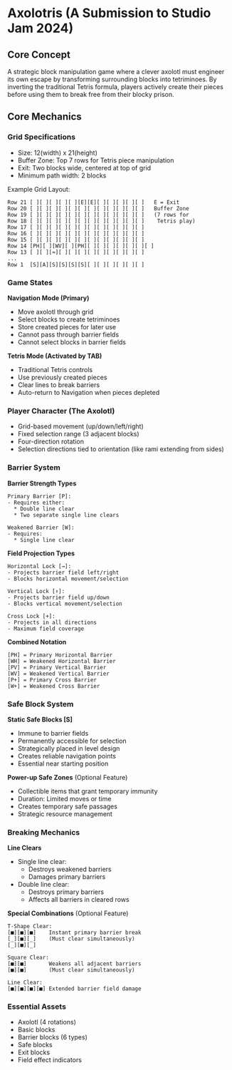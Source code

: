 # Axolotris (A Submission to Studio Jam 2024)

## Core Concept

A strategic block manipulation game where a clever axolotl must engineer its own escape by transforming surrounding blocks into tetriminoes. By inverting the traditional Tetris formula, players actively create their pieces before using them to break free from their blocky prison.

## Core Mechanics

### Grid Specifications

- Size: 12(width) x 21(height)
- Buffer Zone: Top 7 rows for Tetris piece manipulation
- Exit: Two blocks wide, centered at top of grid
- Minimum path width: 2 blocks

Example Grid Layout:

```
Row 21 [ ][ ][ ][ ][ ][E][E][ ][ ][ ][ ][ ]   E = Exit
Row 20 [ ][ ][ ][ ][ ][ ][ ][ ][ ][ ][ ][ ]   Buffer Zone
Row 19 [ ][ ][ ][ ][ ][ ][ ][ ][ ][ ][ ][ ]   (7 rows for
Row 18 [ ][ ][ ][ ][ ][ ][ ][ ][ ][ ][ ][ ]    Tetris play)
Row 17 [ ][ ][ ][ ][ ][ ][ ][ ][ ][ ][ ][ ]
Row 16 [ ][ ][ ][ ][ ][ ][ ][ ][ ][ ][ ][ ]
Row 15 [ ][ ][ ][ ][ ][ ][ ][ ][ ][ ][ ][ ]
Row 14 [PH][ ][WV][ ][PH][ ][ ][ ][ ][ ][ ][ ]
Row 13 [ ][ ][≈][ ][ ][ ][ ][ ][ ][ ][ ][ ]
...
Row 1  [S][A][S][S][S][S][ ][ ][ ][ ][ ][ ]
```

### Game States

**Navigation Mode (Primary)**

- Move axolotl through grid
- Select blocks to create tetriminoes
- Store created pieces for later use
- Cannot pass through barrier fields
- Cannot select blocks in barrier fields

**Tetris Mode (Activated by TAB)**

- Traditional Tetris controls
- Use previously created pieces
- Clear lines to break barriers
- Auto-return to Navigation when pieces depleted

### Player Character (The Axolotl)

- Grid-based movement (up/down/left/right)
- Fixed selection range (3 adjacent blocks)
- Four-direction rotation
- Selection directions tied to orientation (like rami extending from sides)

### Barrier System

**Barrier Strength Types**

```
Primary Barrier [P]:
- Requires either:
  * Double line clear
  * Two separate single line clears

Weakened Barrier [W]:
- Requires:
  * Single line clear
```

**Field Projection Types**

```
Horizontal Lock [→]:
- Projects barrier field left/right
- Blocks horizontal movement/selection

Vertical Lock [↑]:
- Projects barrier field up/down
- Blocks vertical movement/selection

Cross Lock [+]:
- Projects in all directions
- Maximum field coverage
```

**Combined Notation**

```
[PH] = Primary Horizontal Barrier
[WH] = Weakened Horizontal Barrier
[PV] = Primary Vertical Barrier
[WV] = Weakened Vertical Barrier
[P+] = Primary Cross Barrier
[W+] = Weakened Cross Barrier
```

### Safe Block System

**Static Safe Blocks [S]**

- Immune to barrier fields
- Permanently accessible for selection
- Strategically placed in level design
- Creates reliable navigation points
- Essential near starting position

**Power-up Safe Zones** (Optional Feature)

- Collectible items that grant temporary immunity
- Duration: Limited moves or time
- Creates temporary safe passages
- Strategic resource management

### Breaking Mechanics

**Line Clears**

- Single line clear:
  - Destroys weakened barriers
  - Damages primary barriers
- Double line clear:
  - Destroys primary barriers
  - Affects all barriers in cleared rows

**Special Combinations** (Optional Feature)

```
T-Shape Clear:
[■][■][■]    Instant primary barrier break
[_][■][_]    (Must clear simultaneously)
[_][■][_]

Square Clear:
[■][■]       Weakens all adjacent barriers
[■][■]       (Must clear simultaneously)

Line Clear:
[■][■][■][■] Extended barrier field damage
```

### Essential Assets

- Axolotl (4 rotations)
- Basic blocks
- Barrier blocks (6 types)
- Safe blocks
- Exit blocks
- Field effect indicators
